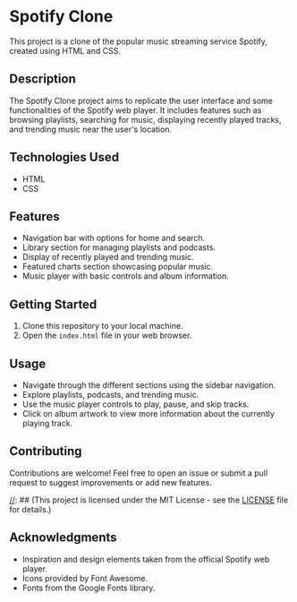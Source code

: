 # Spotify Clone

This project is a clone of the popular music streaming service Spotify, created using HTML and CSS.

## Description

The Spotify Clone project aims to replicate the user interface and some functionalities of the Spotify web player. It includes features such as browsing playlists, searching for music, displaying recently played tracks, and trending music near the user's location.

## Technologies Used

- HTML
- CSS

## Features

- Navigation bar with options for home and search.
- Library section for managing playlists and podcasts.
- Display of recently played and trending music.
- Featured charts section showcasing popular music.
- Music player with basic controls and album information.

## Getting Started

1. Clone this repository to your local machine.
2. Open the `index.html` file in your web browser.

## Usage

- Navigate through the different sections using the sidebar navigation.
- Explore playlists, podcasts, and trending music.
- Use the music player controls to play, pause, and skip tracks.
- Click on album artwork to view more information about the currently playing track.

## Contributing

Contributions are welcome! Feel free to open an issue or submit a pull request to suggest improvements or add new features.

[//]: ## (License)

[//]: ## (This project is licensed under the MIT License - see the [LICENSE](LICENSE) file for details.)

## Acknowledgments

- Inspiration and design elements taken from the official Spotify web player.
- Icons provided by Font Awesome.
- Fonts from the Google Fonts library.
